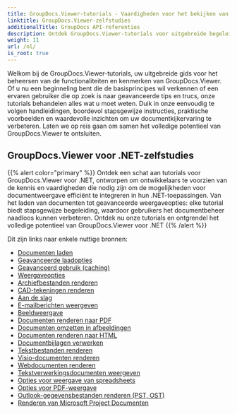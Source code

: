 ```yaml
---
title: GroupDocs.Viewer-tutorials - Vaardigheden voor het bekijken van hoofddocumenten
linktitle: GroupDocs.Viewer-zelfstudies
additionalTitle: GroupDocs API-referenties
description: Ontdek GroupDocs.Viewer-tutorials voor uitgebreide begeleiding bij het maximaliseren van de weergavemogelijkheden van documenten. Ontgrendel vandaag nog het volledige potentieel!
weight: 11
url: /nl/
is_root: true
---
```


Welkom bij de GroupDocs.Viewer-tutorials, uw uitgebreide gids voor het beheersen van de functionaliteiten en kenmerken van GroupDocs.Viewer. Of u nu een beginneling bent die de basisprincipes wil verkennen of een ervaren gebruiker die op zoek is naar geavanceerde tips en trucs, onze tutorials behandelen alles wat u moet weten. Duik in onze eenvoudig te volgen handleidingen, boordevol stapsgewijze instructies, praktische voorbeelden en waardevolle inzichten om uw documentkijkervaring te verbeteren. Laten we op reis gaan om samen het volledige potentieel van GroupDocs.Viewer te ontsluiten.

## GroupDocs.Viewer voor .NET-zelfstudies
{{% alert color="primary" %}}
Ontdek een schat aan tutorials voor GroupDocs.Viewer voor .NET, ontworpen om ontwikkelaars te voorzien van de kennis en vaardigheden die nodig zijn om de mogelijkheden voor documentweergave efficiënt te integreren in hun .NET-toepassingen. Van het laden van documenten tot geavanceerde weergaveopties: elke tutorial biedt stapsgewijze begeleiding, waardoor gebruikers het documentbeheer naadloos kunnen verbeteren. Ontdek nu onze tutorials en ontgrendel het volledige potentieel van GroupDocs.Viewer voor .NET
{{% /alert %}}

Dit zijn links naar enkele nuttige bronnen:
 
- [Documenten laden](./net/loading-documents/)
- [Geavanceerde laadopties](./net/advanced-loading/)
- [Geavanceerd gebruik (caching)](./net/advanced-usage-caching/)
- [Weergaveopties](./net/rendering-options/)
- [Archiefbestanden renderen](./net/rendering-archive-files/)
- [CAD-tekeningen renderen](./net/rendering-cad-drawings/)
- [Aan de slag](./net/getting-started/)
- [E-mailberichten weergeven](./net/rendering-email-messages/)
- [Beeldweergave](./net/image-rendering/)
- [Documenten renderen naar PDF](./net/rendering-documents-pdf/)
- [Documenten omzetten in afbeeldingen](./net/rendering-documents-images/)
- [Documenten renderen naar HTML](./net/rendering-documents-html/)
- [Documentbijlagen verwerken](./net/processing-document-attachments/)
- [Tekstbestanden renderen](./net/rendering-text-files/)
- [Visio-documenten renderen](./net/rendering-visio-documents/)
- [Webdocumenten renderen](./net/rendering-web-documents/)
- [Tekstverwerkingsdocumenten weergeven](./net/rendering-word-processing-documents/)
- [Opties voor weergave van spreadsheets](./net/spreadsheet-rendering-options/)
- [Opties voor PDF-weergave](./net/pdf-rendering-options/)
- [Outlook-gegevensbestanden renderen (PST, OST)](./net/rendering-outlook-data-files/)
- [Renderen van Microsoft Project Documenten](./net/rendering-ms-project-documents/)
